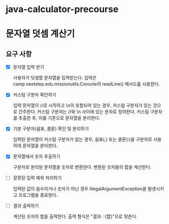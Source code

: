 # java-calculator-precourse

# 문자열 덧셈 계산기

## 요구 사항

- [x] 문자열 입력 받기

  사용자가 덧셈할 문자열을 입력받는다.
  입력은 camp.nextstep.edu.missionutils.Console의 readLine() 메서드를 사용한다.


- [x] 커스텀 구분자 확인하기

  입력 문자열이 //로 시작하고 \n이 포함되어 있는 경우, 커스텀 구분자가 있는 것으로 간주한다.
  커스텀 구분자는 //와 \n 사이에 있는 문자로 정의한다.
  커스텀 구분자를 추출한 후, 이를 기준으로 문자열을 분리한다.


- [x] 기본 구분자(쉼표, 콜론) 확인 및 분리하기

  입력된 문자열이 커스텀 구분자가 없는 경우, 쉼표(,) 또는 콜론(:)을 구분자로 사용하여 문자열을 분리한다.


- [x] 문자열에서 숫자 추출하기

  구분자로 분리된 문자열을 숫자로 변환한다.
  변환된 숫자들의 합을 계산한다.


- [ ] 잘못된 입력 예외 처리하기

  입력된 값이 음수이거나 숫자가 아닌 경우 IllegalArgumentException을 발생시키고 프로그램을 종료한다.


- [ ] 결과 출력하기

  계산된 숫자의 합을 출력한다.
  출력 형식은 "결과 : {합}"으로 맞춘다.